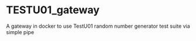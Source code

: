 # TESTU01_gateway
A gateway in docker to use TestU01 random number generator test suite via simple pipe
